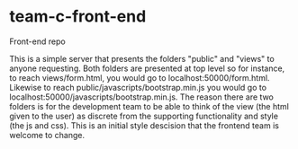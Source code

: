 # team-c-front-end
Front-end repo

This is a simple server that presents the folders "public" and "views" to anyone requesting. Both folders are presented at top level
so for instance, to reach views/form.html, you would go to localhost:50000/form.html. Likewise to reach public/javascripts/bootstrap.min.js
you would go to localhost:50000/javascripts/bootstrap.min.js. The reason there are two folders is for the development team to 
be able to think of the view (the html given to the user) as discrete from the supporting functionality and style (the js and css).
This is an initial style descision that the frontend team is welcome to change.
